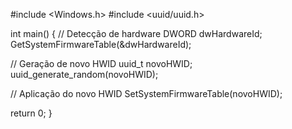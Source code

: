 #include <Windows.h>
#include <uuid/uuid.h>

int main() {
  // Detecção de hardware
  DWORD dwHardwareId;
  GetSystemFirmwareTable(&dwHardwareId);

  // Geração de novo HWID
  uuid_t novoHWID;
  uuid_generate_random(novoHWID);

  // Aplicação do novo HWID
  SetSystemFirmwareTable(novoHWID);

  return 0;
}
